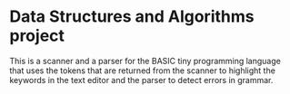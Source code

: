 # Data Structures and Algorithms project
This is a scanner and a parser for the BASIC tiny programming language that uses the tokens that are returned from the scanner to highlight the keywords in the text editor and the parser to detect errors in grammar.
